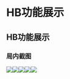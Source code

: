 # HB功能展示

## HB功能展示

### 局内截图 <a href="#ju-nei-jie-tu" id="ju-nei-jie-tu"></a>

![](https://docs.hzz.im/\~gitbook/image?url=https%3A%2F%2F1382592200-files.gitbook.io%2F%7E%2Ffiles%2Fv0%2Fb%2Fgitbook-x-prod.appspot.com%2Fo%2Fspaces%252F7YXEHggLzaiKwZjRSOD4%252Fuploads%252Fc43pjhhoA8ty3XZ0G5Bq%252FHB1.0.png%3Falt%3Dmedia%26token%3D00a4ef9d-734c-4fa6-a521-ed7666f99c2f\&width=768\&dpr=4\&quality=100\&sign=69cf3033\&sv=1)![](https://docs.hzz.im/\~gitbook/image?url=https%3A%2F%2F1382592200-files.gitbook.io%2F%7E%2Ffiles%2Fv0%2Fb%2Fgitbook-x-prod.appspot.com%2Fo%2Fspaces%252F7YXEHggLzaiKwZjRSOD4%252Fuploads%252FB0kpBUYkZqLdM83psf2g%252FHB2.0.png%3Falt%3Dmedia%26token%3D689b2b9a-f6eb-4323-bc07-e2c20bfa3201\&width=768\&dpr=4\&quality=100\&sign=c6b3d7f0\&sv=1)![](https://docs.hzz.im/\~gitbook/image?url=https%3A%2F%2F1382592200-files.gitbook.io%2F%7E%2Ffiles%2Fv0%2Fb%2Fgitbook-x-prod.appspot.com%2Fo%2Fspaces%252F7YXEHggLzaiKwZjRSOD4%252Fuploads%252FA41RRO0sA6qyHmonbJQX%252FHB3.0.png%3Falt%3Dmedia%26token%3Dfe0d70fa-ef23-45e8-9d08-1f224eaf7ad8\&width=768\&dpr=4\&quality=100\&sign=b4ab7580\&sv=1)![](https://docs.hzz.im/\~gitbook/image?url=https%3A%2F%2F1382592200-files.gitbook.io%2F%7E%2Ffiles%2Fv0%2Fb%2Fgitbook-x-prod.appspot.com%2Fo%2Fspaces%252F7YXEHggLzaiKwZjRSOD4%252Fuploads%252F0EOjwzDLkkcIxv81zQqb%252F202304241917555733739.png%3Falt%3Dmedia%26token%3D7be167b5-8830-4c66-ab8c-84c6365f0fe3\&width=768\&dpr=4\&quality=100\&sign=8b20aa72\&sv=1)![](https://docs.hzz.im/\~gitbook/image?url=https%3A%2F%2F1382592200-files.gitbook.io%2F%7E%2Ffiles%2Fv0%2Fb%2Fgitbook-x-prod.appspot.com%2Fo%2Fspaces%252F7YXEHggLzaiKwZjRSOD4%252Fuploads%252FgAE7viI1sQ2KCeqLTQxk%252F202304241915484132971.png%3Falt%3Dmedia%26token%3Ddb47b66d-f661-46c3-aabf-304075f1309e\&width=768\&dpr=4\&quality=100\&sign=7b06a9ee\&sv=1)
